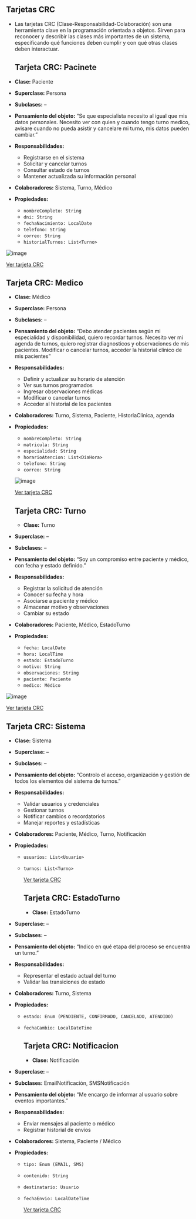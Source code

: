 ## Tarjetas CRC 


- Las tarjetas CRC (Clase-Responsabilidad-Colaboración) son una herramienta clave en la programación orientada a 
  objetos. Sirven para reconocer y describir las clases 
  más importantes de un sistema, especificando qué funciones deben cumplir y con qué otras clases deben interactuar. 



  ## Tarjeta CRC: Pacinete
- **Clase:** Paciente
    
- **Superclase:** Persona
   
- **Subclases:** –
  
- **Pensamiento del objeto:** “Se que especialista necesito al igual que mis datos personales. Necesito ver con quien y cuando tengo turno medico, avisare cuando no pueda asistir y cancelare mi turno, mis datos pueden cambiar.”
  
- **Responsabilidades:**  
  - Registrarse en el sistema  
  - Solicitar y cancelar turnos  
  - Consultar estado de turnos  
  - Mantener actualizada su información personal
      
- **Colaboradores:** Sistema, Turno, Médico
    
- **Propiedades:**  
  - `nombreCompleto: String`  
  - `dni: String`  
  - `fechaNacimiento: LocalDate`  
  - `telefono: String`  
  - `correo: String`  
  - `historialTurnos: List<Turno>`


![image](https://github.com/user-attachments/assets/e92966b3-96a4-4d9a-8905-a4045a3a4e6e)

[Ver tarjeta CRC](https://drive.google.com/file/d/1VNF_GUc7zUaRyt_1qLDnyki7kYATPH2c/view?usp=sharing)

## Tarjeta CRC: Medico

- **Clase:** Médico
  
- **Superclase:** Persona
  
- **Subclases:** –  
- **Pensamiento del objeto:** “Debo atender pacientes según mi especialidad y disponibilidad, quiero recordar turnos. Necesito ver mi agenda de turnos, quiero registrar diagnosticos y observaciones de mis pacientes. Modificar o cancelar turnos, acceder la historial clinico de mis pacientes”
  
- **Responsabilidades:**  
  - Definir y actualizar su horario de atención  
  - Ver sus turnos programados  
  - Ingresar observaciones médicas
  - Modificar o cancelar turnos
  - Acceder al historial de los pacientes
  
- **Colaboradores:** Turno, Sistema, Paciente, HistoriaClinica, agenda

- **Propiedades:**  
  - `nombreCompleto: String`  
  - `matricula: String`  
  - `especialidad: String`  
  - `horarioAtencion: List<DiaHora>`  
  - `telefono: String`  
  - `correo: String`

  ![image](https://github.com/user-attachments/assets/3bff8d2f-77c6-445a-9d94-bdae90130554)

  [Ver tarjeta CRC](https://drive.google.com/file/d/1hF25AZ768MKmJ5c6Nj_kjFAo1Nzl_J5a/view?usp=sharing)

  ## Tarjeta CRC: Turno

  - **Clase:** Turno
    
- **Superclase:** –
   
- **Subclases:** –
  
- **Pensamiento del objeto:** “Soy un compromiso entre paciente y médico, con fecha y estado definido.”
   
- **Responsabilidades:**  
  - Registrar la solicitud de atención
  - Conocer su fecha y hora  
  - Asociarse a paciente y médico  
  - Almacenar motivo y observaciones  
  - Cambiar su estado
    
- **Colaboradores:** Paciente, Médico, EstadoTurno
  
- **Propiedades:**  
  - `fecha: LocalDate`  
  - `hora: LocalTime`  
  - `estado: EstadoTurno`  
  - `motivo: String`  
  - `observaciones: String`  
  - `paciente: Paciente`  
  - `medico: Médico`

![image](https://github.com/user-attachments/assets/cc1a8dee-7e8a-44b2-a96e-775c9ef76300)


 [Ver tarjeta CRC](https://drive.google.com/file/d/1XXxw1nyf7YSNcVxRgvWFiXlz8_qpZsCo/view?usp=sharing)

 ## Tarjeta CRC: Sistema
 - **Clase:** Sistema
    
- **Superclase:** –
   
- **Subclases:** –
   
- **Pensamiento del objeto:** “Controlo el acceso, organización y gestión de todos los elementos del sistema de turnos.”
    
- **Responsabilidades:** 
  - Validar usuarios y credenciales  
  - Gestionar turnos  
  - Notificar cambios o recordatorios  
  - Manejar reportes y estadísticas
     
- **Colaboradores:** Paciente, Médico, Turno, Notificación
    
- **Propiedades:**  
  - `usuarios: List<Usuario>`  
  - `turnos: List<Turno>`


    [Ver tarjeta CRC]()

    ## Tarjeta CRC: EstadoTurno
    - **Clase:** EstadoTurno
        
- **Superclase:** –
    
- **Subclases:** –
  
- **Pensamiento del objeto:** “Indico en qué etapa del proceso se encuentra un turno.”
   
- **Responsabilidades:**  
  - Representar el estado actual del turno  
  - Validar las transiciones de estado
      
- **Colaboradores:** Turno, Sistema
    
- **Propiedades:**  
  - `estado: Enum (PENDIENTE, CONFIRMADO, CANCELADO, ATENDIDO)`  
  - `fechaCambio: LocalDateTime`

    ## Tarjeta CRC: Notificacion
    - **Clase:** Notificación
       
- **Superclase:** –
  
- **Subclases:** EmailNotificación, SMSNotificación
   
- **Pensamiento del objeto:** “Me encargo de informar al usuario sobre eventos importantes.”
    
- **Responsabilidades:**  
  - Enviar mensajes al paciente o médico  
  - Registrar historial de envíos
      
- **Colaboradores:** Sistema, Paciente / Médico
    
- **Propiedades:**  
  - `tipo: Enum (EMAIL, SMS)`  
  - `contenido: String`  
  - `destinatario: Usuario`  
  - `fechaEnvio: LocalDateTime`



     [Ver tarjeta CRC]()





